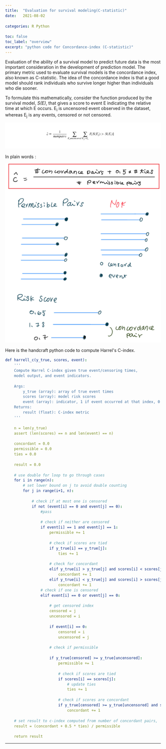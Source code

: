```yaml
---
title:  "Evaluation for survival modeling(C-statistic)"
date:   2021-08-02

categories: R Python

toc: false
toc_label: "overview"
excerpt: "python code for Concordance-index (C-statistic)"
---
```

Evaluation of the ability of a survival model to predict future data is the most important consideration in the development of prediction model. The primary metric used to evaluate survival models is the concordance index, also known as C-statistic. The idea of the concordance index is that a good model should rank individuals who survive longer higher than individuals who die sooner. 

To formulate this mathematically, consider the function produced by the survival model, <i>S(E)</i>, that gives a score to event E indicating the relative time at which E occurs. E<sub>i</sub> is uncensored event observed in the dataset, whereas E<sub>j</sub> is any events, censored or not censored.

![math_func1](/pics/math_func1.PNG)

In plain words :

![math_func3](/pics/permissible.PNG)

Here is the handcraft python code to compute Harrel's C-index. 
 

```yml
def harrell_c(y_true, scores, event):
    '''
    Compute Harrel C-index given true event/censoring times,
    model output, and event indicators.
    
    Args:
        y_true (array): array of true event times
        scores (array): model risk scores
        event (array): indicator, 1 if event occurred at that index, 0 for censorship
    Returns:
        result (float): C-index metric
    '''
    
    n = len(y_true)
    assert (len(scores) == n and len(event) == n)
    
    concordant = 0.0
    permissible = 0.0
    ties = 0.0
    
    result = 0.0
           
    # use double for loop to go through cases
    for i in range(n):
        # set lower bound on j to avoid double counting
        for j in range(i+1, n):
            
            # check if at most one is censored
            if not (event[i] == 0 and event[j] == 0):
                #pass
            
                # check if neither are censored
                if event[i] == 1 and event[j] == 1:
                    permissible += 1
                    
                    # check if scores are tied
                    if y_true[i] == y_true[j]:
                        ties += 1
                    
                    # check for concordant
                    elif y_true[i] > y_true[j] and scores[i] < scores[j]:
                        concordant += 1
                    elif y_true[i] < y_true[j] and scores[i] > scores[j]:
                        concordant += 1
                # check if one is censored
                elif event[i] == 0 or event[j] == 0:
                    
                    # get censored index
                    censored = j
                    uncensored = i
                    
                    if event[i] == 0:
                        censored = i
                        uncensored = j
                        
                    # check if permissible

                    if y_true[censored] >= y_true[uncensored]:
                        permissible += 1
                        
                        # check if scores are tied
                        if scores[i] == scores[j]:
                            # update ties 
                            ties += 1
                            
                        # check if scores are concordant 
                        if y_true[censored] >= y_true[uncensored] and scores[censored] < scores[uncensored]:
                            concordant += 1
    
    # set result to c-index computed from number of concordant pairs,
    result = (concordant + 0.5 * ties) / permissible
       
    return result
```





---